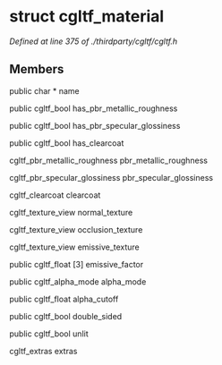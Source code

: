 # struct cgltf_material

*Defined at line 375 of ./thirdparty/cgltf/cgltf.h*

## Members

public char * name

public cgltf_bool has_pbr_metallic_roughness

public cgltf_bool has_pbr_specular_glossiness

public cgltf_bool has_clearcoat

cgltf_pbr_metallic_roughness pbr_metallic_roughness

cgltf_pbr_specular_glossiness pbr_specular_glossiness

cgltf_clearcoat clearcoat

cgltf_texture_view normal_texture

cgltf_texture_view occlusion_texture

cgltf_texture_view emissive_texture

public cgltf_float [3] emissive_factor

public cgltf_alpha_mode alpha_mode

public cgltf_float alpha_cutoff

public cgltf_bool double_sided

public cgltf_bool unlit

cgltf_extras extras



